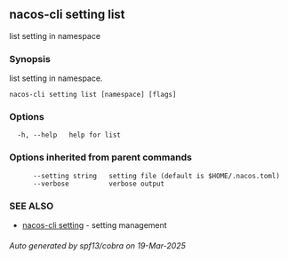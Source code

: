 ## nacos-cli setting list

list setting in namespace

### Synopsis

list setting in namespace.

```
nacos-cli setting list [namespace] [flags]
```

### Options

```
  -h, --help   help for list
```

### Options inherited from parent commands

```
      --setting string   setting file (default is $HOME/.nacos.toml)
      --verbose          verbose output
```

### SEE ALSO

* [nacos-cli setting](nacos-cli_setting.md)	 - setting management

###### Auto generated by spf13/cobra on 19-Mar-2025
